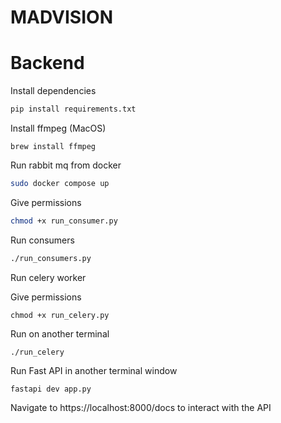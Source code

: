# MADVISION

# Backend

Install dependencies
```sh
pip install requirements.txt
```

Install ffmpeg (MacOS)
```
brew install ffmpeg
```

Run rabbit mq from docker
```sh
sudo docker compose up
```
Give permissions

```sh
chmod +x run_consumer.py
```
Run consumers
```sh
./run_consumers.py
```

Run celery worker

Give permissions 

```shell
chmod +x run_celery.py

```

Run on another terminal
```
./run_celery

```

Run Fast API in another terminal window

```shell
fastapi dev app.py
```

Navigate to https://localhost:8000/docs to interact with the API


